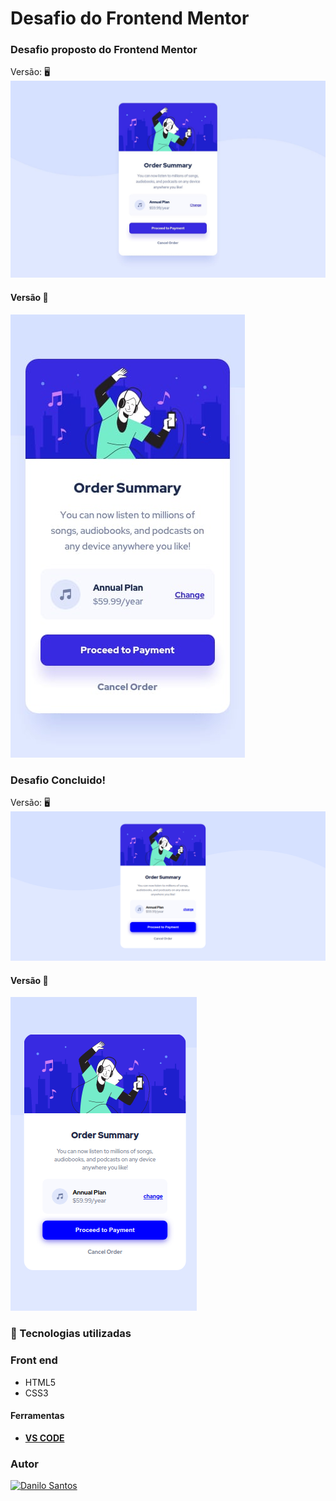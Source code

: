 # Desafio do Frontend Mentor


### Desafio proposto do Frontend Mentor
Versão: :desktop_computer:
![Web 1](https://github.com/daniloadscavalcante/Frontend-Mentor-Card/blob/main/design/desktop-design.jpg)

#### Versão :iphone:
![Web 1](https://github.com/daniloadscavalcante/Frontend-Mentor-Card/blob/main/design/mobile-design.jpg)

### Desafio Concluido!
Versão: :desktop_computer:
![Web 1](https://github.com/daniloadscavalcante/assets/blob/master/card-desktop.png)

#### Versão :iphone:
![Web 1](https://github.com/daniloadscavalcante/assets/blob/master/Card-mobile.png)

### 🚀 Tecnologias utilizadas

### Front end
- HTML5
- CSS3

#### Ferramentas
- [**VS CODE**]()

### Autor
<a href="https://www.linkedin.com/in/daniloadscavalcante/">
  <img alt="Danilo Santos" src="https://img.shields.io/badge/-Danilo Santos-blue?style=flat&logo=Linkedin&logoColor=bluee" />
</a>
